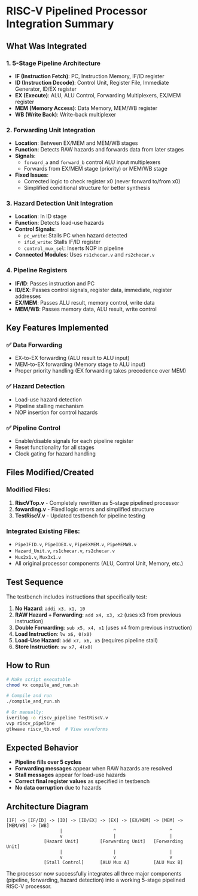 # RISC-V Pipelined Processor Integration Summary

## What Was Integrated

### 1. **5-Stage Pipeline Architecture**
- **IF (Instruction Fetch)**: PC, Instruction Memory, IF/ID register
- **ID (Instruction Decode)**: Control Unit, Register File, Immediate Generator, ID/EX register  
- **EX (Execute)**: ALU, ALU Control, Forwarding Multiplexers, EX/MEM register
- **MEM (Memory Access)**: Data Memory, MEM/WB register
- **WB (Write Back)**: Write-back multiplexer

### 2. **Forwarding Unit Integration**
- **Location**: Between EX/MEM and MEM/WB stages
- **Function**: Detects RAW hazards and forwards data from later stages
- **Signals**: 
  - `forward_a` and `forward_b` control ALU input multiplexers
  - Forwards from EX/MEM stage (priority) or MEM/WB stage
- **Fixed Issues**: 
  - Corrected logic to check register x0 (never forward to/from x0)
  - Simplified conditional structure for better synthesis

### 3. **Hazard Detection Unit Integration**
- **Location**: In ID stage
- **Function**: Detects load-use hazards
- **Control Signals**:
  - `pc_write`: Stalls PC when hazard detected
  - `ifid_write`: Stalls IF/ID register
  - `control_mux_sel`: Inserts NOP in pipeline
- **Connected Modules**: Uses `rs1checar.v` and `rs2checar.v`

### 4. **Pipeline Registers**
- **IF/ID**: Passes instruction and PC
- **ID/EX**: Passes control signals, register data, immediate, register addresses
- **EX/MEM**: Passes ALU result, memory control, write data
- **MEM/WB**: Passes memory data, ALU result, write control

## Key Features Implemented

### ✅ **Data Forwarding**
- EX-to-EX forwarding (ALU result to ALU input)
- MEM-to-EX forwarding (Memory stage to ALU input)
- Proper priority handling (EX forwarding takes precedence over MEM)

### ✅ **Hazard Detection**
- Load-use hazard detection
- Pipeline stalling mechanism
- NOP insertion for control hazards

### ✅ **Pipeline Control**
- Enable/disable signals for each pipeline register
- Reset functionality for all stages
- Clock gating for hazard handling

## Files Modified/Created

### **Modified Files:**
1. **RiscVTop.v** - Completely rewritten as 5-stage pipelined processor
2. **fowarding.v** - Fixed logic errors and simplified structure
3. **TestRiscV.v** - Updated testbench for pipeline testing

### **Integrated Existing Files:**
- `PipeIFID.v`, `PipeIDEX.v`, `PipeEXMEM.v`, `PipeMEMWB.v`
- `Hazard_Unit.v`, `rs1checar.v`, `rs2checar.v`
- `Mux2x1.v`, `Mux3x1.v`
- All original processor components (ALU, Control Unit, Memory, etc.)

## Test Sequence

The testbench includes instructions that specifically test:

1. **No Hazard**: `addi x3, x1, 10`
2. **RAW Hazard + Forwarding**: `add x4, x3, x2` (uses x3 from previous instruction)
3. **Double Forwarding**: `sub x5, x4, x1` (uses x4 from previous instruction)
4. **Load Instruction**: `lw x6, 0(x0)`
5. **Load-Use Hazard**: `add x7, x6, x5` (requires pipeline stall)
6. **Store Instruction**: `sw x7, 4(x0)`

## How to Run

```bash
# Make script executable
chmod +x compile_and_run.sh

# Compile and run
./compile_and_run.sh

# Or manually:
iverilog -o riscv_pipeline TestRiscV.v
vvp riscv_pipeline
gtkwave riscv_tb.vcd  # View waveforms
```

## Expected Behavior

- **Pipeline fills over 5 cycles**
- **Forwarding messages** appear when RAW hazards are resolved
- **Stall messages** appear for load-use hazards
- **Correct final register values** as specified in testbench
- **No data corruption** due to hazards

## Architecture Diagram

```
[IF] -> [IF/ID] -> [ID] -> [ID/EX] -> [EX] -> [EX/MEM] -> [MEM] -> [MEM/WB] -> [WB]
                    |                   ^                    ^
                    v                   |                    |
              [Hazard Unit]        [Forwarding Unit]   [Forwarding Unit]
                    |                   |                    |
                    v                   v                    v
              [Stall Control]      [ALU Mux A]         [ALU Mux B]
```

The processor now successfully integrates all three major components (pipeline, forwarding, hazard detection) into a working 5-stage pipelined RISC-V processor.